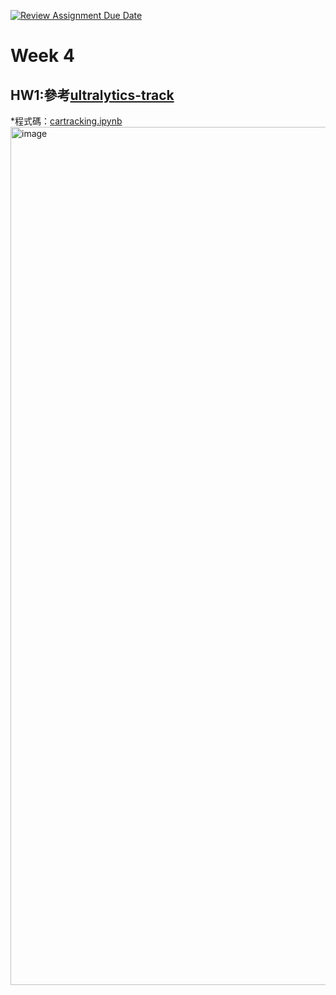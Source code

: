 [![Review Assignment Due Date](https://classroom.github.com/assets/deadline-readme-button-22041afd0340ce965d47ae6ef1cefeee28c7c493a6346c4f15d667ab976d596c.svg)](https://classroom.github.com/a/4sJVECVc)
# Week 4
## HW1:參考[ultralytics-track](https://docs.ultralytics.com/modes/track/)
*程式碼：[cartracking.ipynb](https://colab.research.google.com/drive/1j4n3BjU1rSK-acWumzX8SUljoEqMxEJ-?hl=zh-tw#scrollTo=ugQcV-BaTJqz)
<img width="1373" alt="image" src="https://github.com/mvclab-ntust-course/course4-siouyin/assets/167956367/fb4dcb3a-d4c1-449a-ab7b-ba55bcaa9e53">

